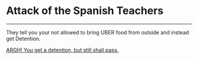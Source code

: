 # Attack of the Spanish Teachers

---------------------------------

They tell you your not allowed to bring UBER food from outside and instead get Detention.

[ARGH! You get a detention, but still shall pass.](../../attack.md)